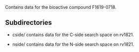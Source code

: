Contains data for the bioactive compound F1619-0718.

## Subdirectories

- cside/ contains data for the C-side search space on rv1821.

- nside/ contains data for the N-side search space on rv1821.

